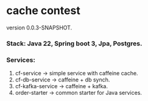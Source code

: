 # cache contest

version 0.0.3-SNAPSHOT.

### Stack: Java 22, Spring boot 3, Jpa, Postgres.

### Services:
1. cf-service -> simple service with caffeine cache.
2. cf-db-service -> caffeine + db synch.
3. cf-kafka-service -> caffeine + kafka.
4. order-starter -> common starter for Java services.